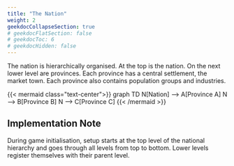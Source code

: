 ```yaml
---
title: "The Nation"
weight: 2
geekdocCollapseSection: true
# geekdocFlatSection: false
# geekdocToc: 6
# geekdocHidden: false
---
```


The nation is hierarchically organised. At the top is the nation. On the next lower level are provinces. Each province has a central settlement, the market town. Each province also contains population groups and industries.

{{< mermaid class="text-center">}}
graph TD
    N[Nation] --> A[Province A]
    N --> B[Province B]
    N --> C[Province C]
{{< /mermaid >}}

## Implementation Note

During game initialisation, setup starts at the top level of the national hierarchy and goes through all levels from top to bottom. Lower levels register themselves with their parent level.
